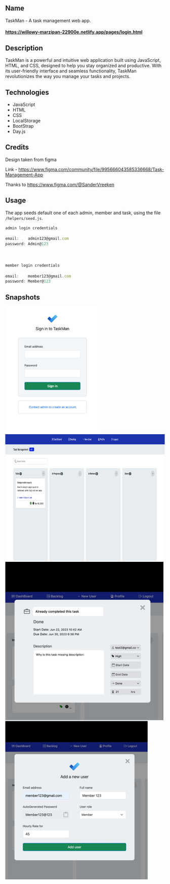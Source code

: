 ## Name

TaskMan - A task management web app.

#### <a target="_blank" href="https://willowy-marzipan-22900e.netlify.app/pages/login.html">https://willowy-marzipan-22900e.netlify.app/pages/login.html</a>



## Description

TaskMan is a powerful and intuitive web application built using JavaScript, HTML, and CSS, designed to help you stay organized and productive. With its user-friendly interface and seamless functionality, TaskMan revolutionizes the way you manage your tasks and projects.

## Technologies

- JavaScript
- HTML
- CSS
- LocalStorage
- BootStrap
- Day.js

## Credits
Design taken from figma

Link - https://www.figma.com/community/file/995666043585336668/Task-Management-App

Thanks to https://www.figma.com/@SanderVreeken

## Usage

The app seeds default one of each admin, member and task, using the file `/helpers/seed.js`.

```js
admin login credentials

email:    admin123@gmail.com
password: Admin@123



member login credentials

email:    member123@gmail.com
password: Member@123
```
## Snapshots

<img src="./public//images/Login%20page.jpeg" width="300" height="400"/>

<img src="./public//images/screenshot-2023-06-21-00-43-16.png" width="900" height="400"/>


<img src="./public//images/task.jpeg" width="500" height="500"/>


<img src="./public//images/add-user.jpeg" width="450" height="500"/>
